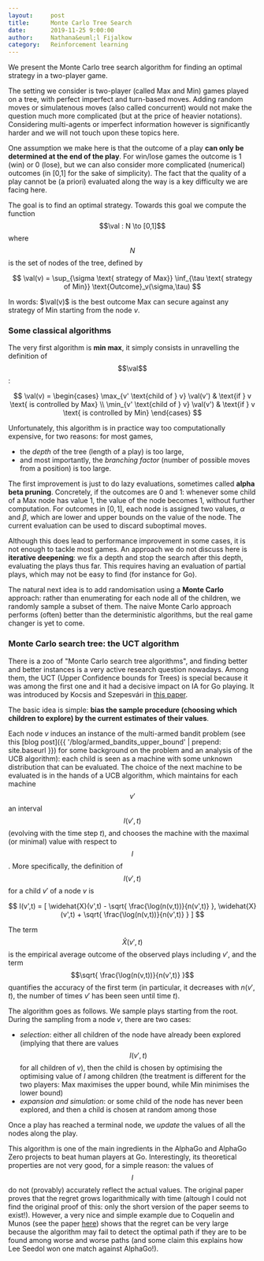```yaml
---
layout:     post
title:      Monte Carlo Tree Search 
date:       2019-11-25 9:00:00
author:     Nathana&euml;l Fijalkow
category:   Reinforcement learning
---
```


<script type="text/x-mathjax-config">
MathJax.Hub.Config({
  TeX: {
    Macros: {
      R: "{\\mathbb{R}}",
      Q: "{\\mathbb{Q}}",
      N: "{\\mathbb{N}}",
      Z: "{\\mathbb{Z}}",
      A: "{\\mathcal{A}}",
      B: "{\\mathcal{B}}",
      E: "{\\mathbb{E}}",
      P: "{\\mathbb{P}}",
      val: "{\\text{val}}",
    }
  }
});
</script>

<p class="intro"><span class="dropcap">W</span>e present the Monte Carlo tree search algorithm for finding an optimal strategy in a two-player game.</p>

The setting we consider is two-player (called Max and Min) games played on a tree, with perfect imperfect and turn-based moves.
Adding random moves or simulatenous moves (also called concurrent) would not make the question much more complicated (but at the price of heavier notations).
Considering multi-agents or imperfect information however is significantly harder and we will not touch upon these topics here.

One assumption we make here is that the outcome of a play **can only be determined at the end of the play**.
For win/lose games the outcome is 1 (win) or 0 (lose), but we can also consider more complicated (numerical) outcomes (in [0,1] for the sake of simplicity).
The fact that the quality of a play cannot be (a priori) evaluated along the way is a key difficulty we are facing here.

The goal is to find an optimal strategy.
Towards this goal we compute the function $$\val : N \to [0,1]$$ where $$N$$ is the set of nodes of the tree,
defined by

$$
\val(v) = \sup_{\sigma \text{ strategy of Max}} \inf_{\tau \text{ strategy of Min}} \text{Outcome}_v(\sigma,\tau)
$$

In words: $\val(v)$ is the best outcome Max can secure against any strategy of Min starting from the node $v$.

### Some classical algorithms

The very first algorithm is **min max**, it simply consists in unravelling the definition of $$\val$$:

$$
\val(v) = 
\begin{cases}
\max_{v' \text{child of } v} \val(v') & \text{if } v \text{ is controlled by Max} \\ 
\min_{v' \text{child of } v} \val(v') & \text{if } v \text{ is controlled by Min}
\end{cases} 
$$

Unfortunately, this algorithm is in practice way too computationally expensive, for two reasons: for most games, 
* the *depth* of the tree (length of a play) is too large,
* and most importantly, the *branching factor* (number of possible moves from a position) is too large.

The first improvement is just to do lazy evaluations, sometimes called **alpha beta pruning**. 
Concretely, if the outcomes are $0$ and $1$: whenever some child of a Max node has value $1$, the value of the node becomes $1$, without further computation.
For outcomes in $[0,1]$, each node is assigned two values, $\alpha$ and $\beta$, which are lower and upper bounds on the value of the node.
The current evaluation can be used to discard suboptimal moves.

Although this does lead to performance improvement in some cases, it is not enough to tackle most games.
An approach we do not discuss here is **iterative deepening**: we fix a depth and stop the search after this depth, evaluating the plays thus far.
This requires having an evaluation of partial plays, which may not be easy to find (for instance for Go).

The natural next idea is to add randomisation using a **Monte Carlo** approach: rather than enumerating for each node all of the children,
we randomly sample a subset of them. 
The naive Monte Carlo approach performs (often) better than the deterministic algorithms, but the real game changer is yet to come.

### Monte Carlo search tree: the UCT algorithm

There is a zoo of "Monte Carlo search tree algorithms", and finding better and better instances is a very active research question nowadays.
Among them, the UCT (Upper Confidence bounds for Trees) is special because it was among the first one and it had a decisive impact on IA for Go playing.
It was introduced by Kocsis and Szepesvári in [this paper](https://sites.ualberta.ca/~szepesva/papers/ecml06.pdf).

The basic idea is simple: **bias the sample procedure (choosing which children to explore) by the current estimates of their values**.

Each node $v$ induces an instance of the multi-armed bandit problem 
(see this [blog post]({{ '/blog/armed_bandits_upper_bound' | prepend: site.baseurl }}) for some background on the problem and an analysis of the UCB algorithm): 
each child is seen as a machine with some unknown distribution that can be evaluated.
The choice of the next machine to be evaluated is in the hands of a UCB algorithm, 
which maintains for each machine $$v'$$ an interval $$I(v',t)$$ (evolving with the time step $t$), and chooses the machine with the maximal (or minimal) value with respect to $$I$$.
More specifically, the definition of $$I(v',t)$$ for a child $v'$ of a node $v$ is

$$
I(v',t) = [ \widehat{X}(v',t) - \sqrt{ \frac{\log(n(v,t))}{n(v',t)} }, \widehat{X}(v',t) + \sqrt{ \frac{\log(n(v,t))}{n(v',t)} } ]
$$

The term $$\widehat{X}(v',t)$$ is the empirical average outcome of the observed plays including $v'$, 
and the term $$\sqrt{ \frac{\log(n(v,t))}{n(v',t)} }$$ quantifies the accuracy of the first term (in particular, it decreases with $n(v',t)$, the number of times $v'$ has been seen until time $t$).

The algorithm goes as follows.
We sample plays starting from the root. During the sampling from a node $v$, there are two cases:
* *selection*: either all children of the node have already been explored (implying that there are values $$I(v',t)$$ for all children of $v$), 
then the child is chosen by optimising the optimising value of $I$ among children (the treatment is different for the two players: Max maximises the upper bound, while Min minimises the lower bound)
* *expansion and simulation*: or some child of the node has never been explored, and then a child is chosen at random among those

Once a play has reached a terminal node, we *update* the values of all the nodes along the play.

This algorithm is one of the main ingredients in the AlphaGo and AlphaGo Zero projects to beat human players at Go.
Interestingly, its theoretical properties are not very good, for a simple reason: 
the values of $$I$$ do not (provably) accurately reflect the actual values.
The original paper proves that the regret grows logarithmically with time (altough I could not find the original proof of this: only the short version of the paper seems to exist!).
However, a very nice and simple example due to Coquelin and Munos (see the paper [here](https://arxiv.org/abs/1408.2028)) shows that the regret can be very large
because the algorithm may fail to detect the optimal path if they are to be found among worse and worse paths (and some claim this explains how Lee Seedol won one match against AlphaGo!).


